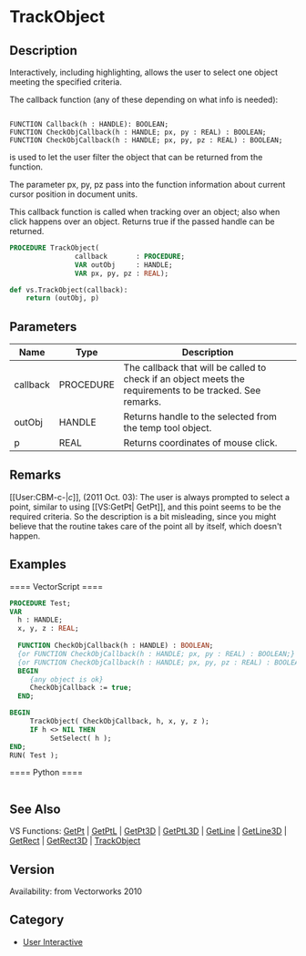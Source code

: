 # TrackObject

## Description
Interactively, including highlighting, allows the user to select one object meeting the specified criteria.

The callback function (any of these depending on what info is needed):

<code lang="pas">
FUNCTION Callback(h : HANDLE): BOOLEAN;
FUNCTION CheckObjCallback(h : HANDLE; px, py : REAL) : BOOLEAN;
FUNCTION CheckObjCallback(h : HANDLE; px, py, pz : REAL) : BOOLEAN;
</code>

is used to let the user filter the object that can be returned from the function.

The parameter px, py, pz pass into the function information about current cursor position in document units.

This callback function is called when tracking over an object; also when click happens over an object.
Returns true if the passed handle can be returned.

```pascal
PROCEDURE TrackObject(
				callback       : PROCEDURE;
				VAR outObj     : HANDLE;
				VAR px, py, pz : REAL);
```

```python
def vs.TrackObject(callback):
    return (outObj, p)
```

## Parameters
|Name|Type|Description|
|---|---|---|
|callback|PROCEDURE|The callback that will be called to check if an object meets the requirements to be tracked. See remarks.|
|outObj|HANDLE|Returns handle to the selected from the temp tool object.|
|p|REAL|Returns coordinates of mouse click.|

## Remarks
[[User:CBM-c-|_c_]], (2011 Oct. 03): The user is always prompted to select a point, similar to using [[VS:GetPt| GetPt]], and this point seems to be the required criteria. So the description is a bit misleading, since you might believe that the routine takes care of the point all by itself, which doesn't happen.

## Examples
==== VectorScript ====
```pascal
PROCEDURE Test;
VAR
  h : HANDLE;
  x, y, z : REAL;
  
  FUNCTION CheckObjCallback(h : HANDLE) : BOOLEAN;
  {or FUNCTION CheckObjCallback(h : HANDLE; px, py : REAL) : BOOLEAN;}
  {or FUNCTION CheckObjCallback(h : HANDLE; px, py, pz : REAL) : BOOLEAN;}
  BEGIN
     {any object is ok}
     CheckObjCallback := true;
  END;

BEGIN
     TrackObject( CheckObjCallback, h, x, y, z );
     IF h <> NIL THEN
          SetSelect( h );
END;
RUN( Test );
```
==== Python ====
```python

```

## See Also
VS Functions:
[GetPt](GetPt.md) |
[GetPtL](GetPtL.md) |
[GetPt3D](GetPt3D.md) |
[GetPtL3D](GetPtL3D.md) |
[GetLine](GetLine.md) |
[GetLine3D](GetLine3D.md) |
[GetRect](GetRect.md) |
[GetRect3D](GetRect3D.md) |
[TrackObject](TrackObject.md)

## Version
Availability: from Vectorworks 2010

## Category
* [User Interactive](../Categories/User%20Interactive.md)
